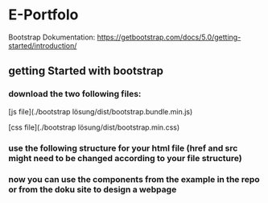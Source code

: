 # E-Portfolo

Bootstrap Dokumentation: https://getbootstrap.com/docs/5.0/getting-started/introduction/

## getting Started with bootstrap

### download the two following files:

[js file](./bootstrap lösung/dist/bootstrap.bundle.min.js)

[css file](./bootstrap lösung/dist/bootstrap.min.css)

### use the following structure for your html file (href and src might need to be changed according to your file structure)

<!doctype html>
<html lang="en">
<head>
    <meta name="viewport" content="width=device-width, initial-scale=1">
    <link rel="stylesheet" href="./dist/bootstrap.min.css" />
</head>
<body>
        <script src="./dist/bootstrap.bundle.min.js"></script>
</body>
</html>

### now you can use the components from the example in the repo or from the doku site to design a webpage
